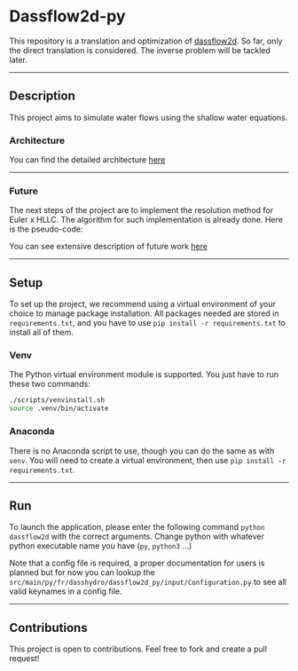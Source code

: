 # Dassflow2d-py

This repository is a translation and optimization of [dassflow2d](https://github.com/DassHydro/dassflow2d).
So far, only the direct translation is considered. The inverse problem will be tackled later.

---

## Description
This project aims to simulate water flows using the shallow water equations.

### Architecture

You can find the detailed architecture [here](docs/markdown/architecture.md)

---

### Future
The next steps of the project are to implement the resolution method for Euler x HLLC.
The algorithm for such implementation is already done. Here is the pseudo-code:

You can see extensive description of future work [here](docs/markdown/todo.md)

---

## Setup
To set up the project, we recommend using a virtual environment of your choice to manage package installation.
All packages needed are stored in `requirements.txt`, and you have to use `pip install -r requirements.txt` to install all of them.

### Venv
The Python virtual environment module is supported. You just have to run these two commands:
```bash
./scripts/venvinstall.sh
source .venv/bin/activate
```

### Anaconda

There is no Anaconda script to use, though you can do the same as with `venv`.
You will need to create a virtual environment, then use `pip install -r requirements.txt`.

---

## Run

To launch the application, please enter the following command `python dassflow2d` with the correct arguments.
Change python with whatever python executable name you have (`py`, `python3` ...)

Note that a config file is required, a proper documentation for users is planned but for now you can lookup the `src/main/py/fr/dasshydro/dassflow2d_py/input/Configuration.py` to see all valid keynames in a config file.

---

## Contributions

This project is open to contributions. Feel free to fork and create a pull request!
